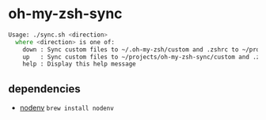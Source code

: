 # oh-my-zsh-sync

```zsh
Usage: ./sync.sh <direction>
  where <direction> is one of:
    down : Sync custom files to ~/.oh-my-zsh/custom and .zshrc to ~/projects/zshrc/.zshrc
    up   : Sync custom files to ~/projects/oh-my-zsh-sync/custom and .zshrc to ~/projects/zshrc/.zshrc
    help : Display this help message
```

## dependencies

- [nodenv](https://github.com/nodenv/nodenv) `brew install nodenv`
